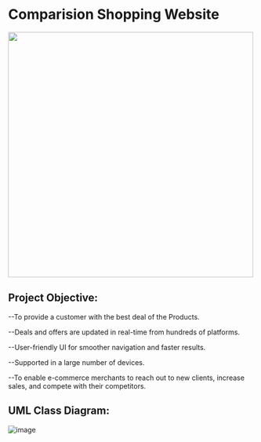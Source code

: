 # Comparision Shopping Website
<img src="https://user-images.githubusercontent.com/82641218/142112248-0acaa16f-2097-47b9-9467-6879fcad5f82.png" width="500" height="500">

## Project Objective:
--To provide a customer with the best deal of the Products.

--Deals and offers are updated in real-time from hundreds of platforms.

--User-friendly UI for smoother navigation and faster results.

--Supported in a large number of devices.

--To enable e-commerce merchants to reach out to new clients, increase sales, and compete with their competitors.

## UML Class Diagram: 
![image](https://user-images.githubusercontent.com/82641218/142107739-7e30fe00-06de-4bd7-8c94-d4de215997c3.png)
